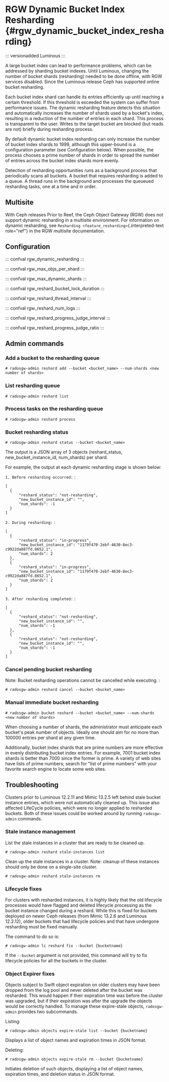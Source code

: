 # RGW Dynamic Bucket Index Resharding {#rgw_dynamic_bucket_index_resharding}

::: versionadded
Luminous
:::

A large bucket index can lead to performance problems, which can be
addressed by sharding bucket indexes. Until Luminous, changing the
number of bucket shards (resharding) needed to be done offline, with RGW
services disabled. Since the Luminous release Ceph has supported online
bucket resharding.

Each bucket index shard can handle its entries efficiently up until
reaching a certain threshold. If this threshold is exceeded the system
can suffer from performance issues. The dynamic resharding feature
detects this situation and automatically increases the number of shards
used by a bucket\'s index, resulting in a reduction of the number of
entries in each shard. This process is transparent to the user. Writes
to the target bucket are blocked (but reads are not) briefly during
resharding process.

By default dynamic bucket index resharding can only increase the number
of bucket index shards to 1999, although this upper-bound is a
configuration parameter (see Configuration below). When possible, the
process chooses a prime number of shards in order to spread the number
of entries across the bucket index shards more evenly.

Detection of resharding opportunities runs as a background process that
periodically scans all buckets. A bucket that requires resharding is
added to a queue. A thread runs in the background and processes the
queueued resharding tasks, one at a time and in order.

## Multisite

With Ceph releases Prior to Reef, the Ceph Object Gateway (RGW) does not
support dynamic resharding in a multisite environment. For information
on dynamic resharding, see
`Resharding <feature_resharding>`{.interpreted-text role="ref"} in the
RGW multisite documentation.

## Configuration

::: confval
rgw_dynamic_resharding
:::

::: confval
rgw_max_objs_per_shard
:::

::: confval
rgw_max_dynamic_shards
:::

::: confval
rgw_reshard_bucket_lock_duration
:::

::: confval
rgw_reshard_thread_interval
:::

::: confval
rgw_reshard_num_logs
:::

::: confval
rgw_reshard_progress_judge_interval
:::

::: confval
rgw_reshard_progress_judge_ratio
:::

## Admin commands

### Add a bucket to the resharding queue

    # radosgw-admin reshard add --bucket <bucket_name> --num-shards <new number of shards>

### List resharding queue

    # radosgw-admin reshard list

### Process tasks on the resharding queue

    # radosgw-admin reshard process

### Bucket resharding status

    # radosgw-admin reshard status --bucket <bucket_name>

The output is a JSON array of 3 objects (reshard_status,
new_bucket_instance_id, num_shards) per shard.

For example, the output at each dynamic resharding stage is shown below:

`1. Before resharding occurred:` :

    [
      {
          "reshard_status": "not-resharding",
          "new_bucket_instance_id": "",
          "num_shards": -1
      }
    ]

`2. During resharding:` :

    [
      {
          "reshard_status": "in-progress",
          "new_bucket_instance_id": "1179f470-2ebf-4630-8ec3-c9922da887fd.8652.1",
          "num_shards": 2
      },
      {
          "reshard_status": "in-progress",
          "new_bucket_instance_id": "1179f470-2ebf-4630-8ec3-c9922da887fd.8652.1",
          "num_shards": 2
      }
    ]

`3. After resharding completed:` :

    [
      {
          "reshard_status": "not-resharding",
          "new_bucket_instance_id": "",
          "num_shards": -1
      },
      {
          "reshard_status": "not-resharding",
          "new_bucket_instance_id": "",
          "num_shards": -1
      }
    ]

### Cancel pending bucket resharding

Note: Bucket resharding operations cannot be cancelled while executing.
:

    # radosgw-admin reshard cancel --bucket <bucket_name>

### Manual immediate bucket resharding

    # radosgw-admin bucket reshard --bucket <bucket_name> --num-shards <new number of shards>

When choosing a number of shards, the administrator must anticipate each
bucket\'s peak number of objects. Ideally one should aim for no more
than 100000 entries per shard at any given time.

Additionally, bucket index shards that are prime numbers are more
effective in evenly distributing bucket index entries. For example, 7001
bucket index shards is better than 7000 since the former is prime. A
variety of web sites have lists of prime numbers; search for \"list of
prime numbers\" with your favorite search engine to locate some web
sites.

## Troubleshooting

Clusters prior to Luminous 12.2.11 and Mimic 13.2.5 left behind stale
bucket instance entries, which were not automatically cleaned up. This
issue also affected LifeCycle policies, which were no longer applied to
resharded buckets. Both of these issues could be worked around by
running `radosgw-admin` commands.

### Stale instance management

List the stale instances in a cluster that are ready to be cleaned up.

    # radosgw-admin reshard stale-instances list

Clean up the stale instances in a cluster. Note: cleanup of these
instances should only be done on a single-site cluster.

    # radosgw-admin reshard stale-instances rm

### Lifecycle fixes

For clusters with resharded instances, it is highly likely that the old
lifecycle processes would have flagged and deleted lifecycle processing
as the bucket instance changed during a reshard. While this is fixed for
buckets deployed on newer Ceph releases (from Mimic 13.2.6 and Luminous
12.2.12), older buckets that had lifecycle policies and that have
undergone resharding must be fixed manually.

The command to do so is:

    # radosgw-admin lc reshard fix --bucket {bucketname}

If the `--bucket` argument is not provided, this command will try to fix
lifecycle policies for all the buckets in the cluster.

### Object Expirer fixes

Objects subject to Swift object expiration on older clusters may have
been dropped from the log pool and never deleted after the bucket was
resharded. This would happen if their expiration time was before the
cluster was upgraded, but if their expiration was after the upgrade the
objects would be correctly handled. To manage these expire-stale
objects, `radosgw-admin` provides two subcommands.

Listing:

    # radosgw-admin objects expire-stale list --bucket {bucketname}

Displays a list of object names and expiration times in JSON format.

Deleting:

    # radosgw-admin objects expire-stale rm --bucket {bucketname}

Initiates deletion of such objects, displaying a list of object names,
expiration times, and deletion status in JSON format.
